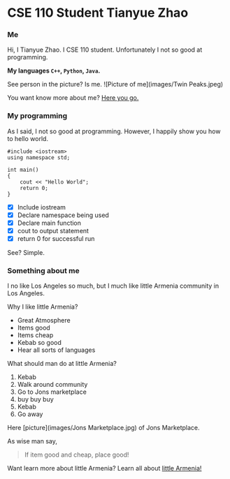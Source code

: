 # CSE 110 Student Tianyue Zhao
### Me
Hi, I Tianyue Zhao. I CSE 110 student. Unfortunately I not so good at programming. 

**My languages `C++`, `Python`, `Java`.**

See person in the picture? Is me.
![Picture of me](images/Twin Peaks.jpeg)

You want know more about me? [Here you go.](#something-about-me)

### My programming
As I said, I not so good at programming.
However, I happily show you how to hello world.
```
#include <iostream>
using namespace std;

int main()
{
    cout << "Hello World";
    return 0;
}
```
- [x] Include iostream
- [x] Declare namespace being used
- [x] Declare main function
- [x] cout to output statement
- [x] return 0 for successful run

See? Simple.

### Something about me
I no like Los Angeles so much, but I much like little Armenia community in Los Angeles.

Why I like little Armenia?
- Great Atmosphere
- Items good
- Items cheap
- Kebab so good
- Hear all sorts of languages

What should man do at little Armenia?
1. Kebab
2. Walk around community
3. Go to Jons marketplace
4. buy buy buy
5. Kebab
6. Go away

Here [picture](images/Jons Marketplace.jpg) of Jons Marketplace.

As wise man say,
> If item good and cheap, place good!

Want learn more about little Armenia? Learn all about [little Armenia!](https://www.google.com/url?sa=t&rct=j&q=&esrc=s&source=web&cd=&cad=rja&uact=8&ved=2ahUKEwjhw-2nvJnzAhXQpJ4KHXrOCRAQFnoECAkQAQ&url=https%3A%2F%2Fen.wikipedia.org%2Fwiki%2FLittle_Armenia%2C_Los_Angeles&usg=AOvVaw0f5daitdHbWuPp2BBkeU_L)
